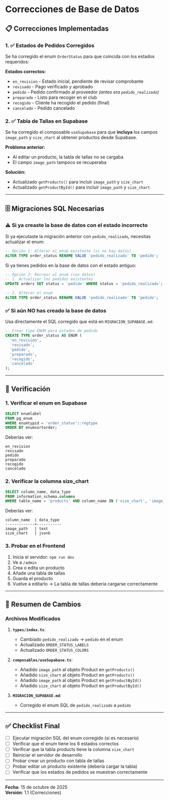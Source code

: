 # Correcciones de Base de Datos

## 📋 Correcciones Implementadas

### 1. ✅ Estados de Pedidos Corregidos

Se ha corregido el enum `OrderStatus` para que coincida con los estados requeridos:

**Estados correctos:**
- `en_revision` - Estado inicial, pendiente de revisar comprobante
- `revisado` - Pago verificado y aprobado
- `pedido` - Pedido confirmado al proveedor *(antes era `pedido_realizado`)*
- `preparado` - Listo para recoger en el club
- `recogido` - Cliente ha recogido el pedido (final)
- `cancelado` - Pedido cancelado

### 2. ✅ Tabla de Tallas en Supabase

Se ha corregido el composable `useSupabase` para que **incluya** los campos `image_path` y `size_chart` al obtener productos desde Supabase.

**Problema anterior:**
- Al editar un producto, la tabla de tallas no se cargaba
- El campo `image_path` tampoco se recuperaba

**Solución:**
- Actualizado `getProducts()` para incluir `image_path` y `size_chart`
- Actualizado `getProductById()` para incluir `image_path` y `size_chart`

---

## 🗄️ Migraciones SQL Necesarias

### ⚠️ Si ya creaste la base de datos con el estado incorrecto

Si ya ejecutaste la migración anterior con `pedido_realizado`, necesitas actualizar el enum:

```sql
-- Opción 1: Alterar el enum existente (si no hay datos)
ALTER TYPE order_status RENAME VALUE 'pedido_realizado' TO 'pedido';
```

Si ya tienes pedidos en la base de datos con el estado antiguo:

```sql
-- Opción 2: Recrear el enum (con datos)
-- 1. Actualizar los pedidos existentes
UPDATE orders SET status = 'pedido' WHERE status = 'pedido_realizado';

-- 2. Alterar el enum
ALTER TYPE order_status RENAME VALUE 'pedido_realizado' TO 'pedido';
```

### ✅ Si aún NO has creado la base de datos

Usa directamente el SQL corregido que está en `MIGRACION_SUPABASE.md`:

```sql
-- Crear tipo ENUM para estados de pedido
CREATE TYPE order_status AS ENUM (
  'en_revision',
  'revisado',
  'pedido',
  'preparado',
  'recogido',
  'cancelado'
);
```

---

## 🔧 Verificación

### 1. Verificar el enum en Supabase

```sql
SELECT enumlabel 
FROM pg_enum 
WHERE enumtypid = 'order_status'::regtype
ORDER BY enumsortorder;
```

Deberías ver:
```
en_revision
revisado
pedido
preparado
recogido
cancelado
```

### 2. Verificar la columna size_chart

```sql
SELECT column_name, data_type 
FROM information_schema.columns 
WHERE table_name = 'products' AND column_name IN ('size_chart', 'image_path');
```

Deberías ver:
```
column_name  | data_type
-------------+-----------
image_path   | text
size_chart   | jsonb
```

### 3. Probar en el Frontend

1. Inicia el servidor: `npm run dev`
2. Ve a `/admin`
3. Crea o edita un producto
4. Añade una tabla de tallas
5. Guarda el producto
6. Vuelve a editarlo → La tabla de tallas debería cargarse correctamente

---

## 📝 Resumen de Cambios

### Archivos Modificados

1. **`types/index.ts`**:
   - Cambiado `pedido_realizado` → `pedido` en el enum
   - Actualizado `ORDER_STATUS_LABELS`
   - Actualizado `ORDER_STATUS_COLORS`

2. **`composables/useSupabase.ts`**:
   - Añadido `image_path` al objeto Product en `getProducts()`
   - Añadido `size_chart` al objeto Product en `getProducts()`
   - Añadido `image_path` al objeto Product en `getProductById()`
   - Añadido `size_chart` al objeto Product en `getProductById()`

3. **`MIGRACION_SUPABASE.md`**:
   - Corregido el enum SQL de `pedido_realizado` a `pedido`

---

## ✅ Checklist Final

- [ ] Ejecutar migración SQL del enum corregido (si es necesario)
- [ ] Verificar que el enum tiene los 6 estados correctos
- [ ] Verificar que la tabla products tiene la columna `size_chart`
- [ ] Reiniciar el servidor de desarrollo
- [ ] Probar crear un producto con tabla de tallas
- [ ] Probar editar un producto existente (debería cargar la tabla)
- [ ] Verificar que los estados de pedidos se muestran correctamente

---

**Fecha**: 15 de octubre de 2025  
**Versión**: 1.1 (Correcciones)

